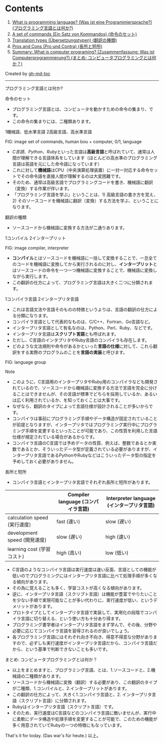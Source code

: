 Contents
=================


1. [What is programming language? (Was ist eine Programmiersprache?) (プログラミング言語とは何か?)](#1-what-is-programming-language-was-ist-eine-programmiersprache-%E3%83%97%E3%83%AD%E3%82%B0%E3%83%A9%E3%83%9F%E3%83%B3%E3%82%B0%E8%A8%80%E8%AA%9E%E3%81%A8%E3%81%AF%E4%BD%95%E3%81%8B)
  1. [A set of commands (Ein Satz von Kommandos) (命令のセット)](#1-1-a-set-of-commands-ein-satz-von-kommandos-%E5%91%BD%E4%BB%A4%E3%81%AE%E3%82%BB%E3%83%83%E3%83%88)
  2. [Translation types (Übersetzungstypen) (翻訳の種類)](#1-2-translation-types-%C3%BCbersetzungstypen-%E7%BF%BB%E8%A8%B3%E3%81%AE%E7%A8%AE%E9%A1%9E)
  3. [Pros and Cons (Pro und Contra) (長所と短所)](#1-3-pros-and-cons-pro-und-contra-%E9%95%B7%E6%89%80%E3%81%A8%E7%9F%AD%E6%89%80)
2. [Summary: What is computer programing? (Zusammenfassung: Was ist Computerprogrammierung?) (まとめ: コンピュータプログラミングとは何か？)](#1-4-summary-what-is-computer-programing-zusammenfassung-was-ist-computerprogrammierung-%E3%81%BE%E3%81%A8%E3%82%81-%E3%82%B3%E3%83%B3%E3%83%94%E3%83%A5%E3%83%BC%E3%82%BF%E3%83%97%E3%83%AD%E3%82%B0%E3%83%A9%E3%83%9F%E3%83%B3%E3%82%B0%E3%81%A8%E3%81%AF%E4%BD%95%E3%81%8B)

Created by [gh-md-toc](https://github.com/ekalinin/github-markdown-toc.go)

----

プログラミング言語とは何か?

命令のセット

* プログラミング言語とは、コンピュータを動かすための命令の集まり、です。
* この命令の集まりには、二種類あります。

1機械語、低水準言語
2高級言語、高水準言語

FIG: image set of commands, human bou + computer, 0/1, language

* *C言語*、*Python*、*Ruby*といった言語は**高級言語**と呼ばれていて、通常は人間が理解できる言語体系をしています（ほとんどの高水準のプログラミング言語は英語を元にした命令語になっています）
* これに対して**機械語**はCPU（中央演算処理装置）に一対一対応する命令セットでその命令語を直接人間が理解するのは大変困難です。
* そのため、通常は高級言語でプログラミングコードを書き、機械語に翻訳（変換）する作業が伴います。
* 「プログラミング言語を学ぶ」ということは、1) 高級言語の書き方を覚え、2) そのソースコードを機械語に翻訳（変換）する方法を学ぶ、ということになります。

翻訳の種類

* ソースコードから機械語に変換する方法が二通りあります。

1コンパイル
2インタープリット

FIG: image compiler, interpreter

* **コンパイル**とはソースコードを機械語に一括して変換することで、一旦全てのコードを機械語に変換してから実行されるのに対し、**インタープリット**とはソースコードの命令を一つ一つ機械語に変換することで、機械語に変換しながら実行します。
* この翻訳の仕方によって、プログラミング言語は大きく二つに分類されます。

1コンパイラ言語
2インタープリタ言語

* これは言語文法や言語そのものの特徴というよりは、言語の翻訳の仕方による分類になります。
* コンパイラ言語として代表的なものは、C/C++、Fortran、Go言語など。
* インタープリタ言語として有名なのは、Python、Perl、Ruby、などです。
* インタープリタ言語は**スクリプト言語**とも呼ばれます。
* ただし、C言語のインタプリタやRuby言語のコンパイラも存在します。
* どのような文法規則や命令があるかといった**言語の仕様**に対して、これら翻訳をする実際のプログラムのことを**言語の実装**と呼びます。

FIG: language group

Note
* このように、C言語用のインタープリタやRuby用のコンパイラなども開発されているので、ソースコードから機械語に変換する方法で言語を完全に分けることはできませんが、その言語が標準でどちらを採用しているか、あるいは広く利用されているか、を知っておくことは大事です。
* なぜなら、翻訳のタイプによって言語仕様が設計されることが多いからです。
* コンパイラは事前にプログラミング手順やデータ構造が固定されていることが前提となりますが、インタープリタではプログラミング実行中にプログラミング手順を変更するといったことが可能であり、この性質を利用した言語仕様が規定されている場合があるからです。
* コンパイラ言語のC言語では予めデータの性質、例えば、整数であるとか実数であるとか、そういったデータ型が定義されている必要がありますが、インタープリタ言語であるPythonやRubyなどはこういったデータ型の指定を予めしておく必要がありません。

長所と短所

* コンパイラ言語とインタープリタ言語でそれぞれ長所と短所があります。

|                               | Compiler language (コンパイラ言語) | Interpreter language (インタープリタ言語) |
| ----------------------------- | ---------------------------------- | ----------------------------------------- |
| calculation speed (実行速度)  | fast (速い)                        | slow (遅い)                               |
| development speed (開発速度)  | slow (遅い)                        | high (速い)                               |
| learning cost (学習コスト)    | high (高い)                        | low (低い)                                |

* C言語のようなコンパイラ言語は実行速度は速い反面、言語としての機能が低いのでプログラミングにはインタープリタ言語に比べて処理手順が多くなる傾向があります。
* その為に覚えることも多く、学習コストが高くなる傾向があります。
* 逆に、インタープリタ言語（スクリプト言語）は機能が豊富でやりたいことを少ない手順で実現可能なことが多い代わりに、実行速度が低い、というデメリットがあります。
* プロトタイプとしてインタープリタ言語で実装して、実用化の段階でコンパイラ言語に切り替える、という使い方も十分あり得ます。
* プログラミング書学者はインタープリタ言語をまず学んで、その後、分野や必要に応じてコンパイラ言語を習得されるのが良いでしょう。
* 各プログラミング言語にはそれぞれ向き不向き、得意不得意な分野がありますので、必ずしも実行速度がインタープリタ言語だから、コンパイラ言語だから、という基準で判断できないことも多いです。


まとめ: コンピュータプログラミングとは何か？

* 以上をまとめますと、プログラミング言語、とは、1.ソースコードと、2.機械語の二種類があります。
* ソースコードから機械語に変換（翻訳）する必要があり、この翻訳のタイプが二種類、1.コンパイルと、2.インタープリットがあります。
* この翻訳の仕方によって、大きく1.コンパイラ言語と、2. インタープリタ言語（スクリプト言語）に分類されます。
* Rubyはインタープリタ言語（スクリプト言語）です。
* そのため、実行速度はC言語などのコンパイラ言語に敵いませんが、実行中に柔軟にデータ構造や処理手順を変更することが可能で、このための機能が多く用意されていてRubyの一つの特徴にもなっています。

That's it for today. (Das war's für heute.) 以上。
